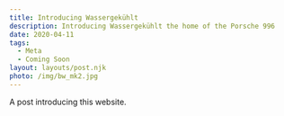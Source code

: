 ```yaml
---
title: Introducing Wassergekühlt
description: Introducing Wassergekühlt the home of the Porsche 996
date: 2020-04-11
tags:
  - Meta
  - Coming Soon
layout: layouts/post.njk
photo: /img/bw_mk2.jpg
---
```

A post introducing this website.
